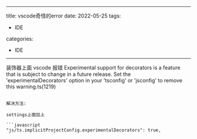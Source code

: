 

---
title: vscode奇怪的error
date: 2022-05-25
tags:
- IDE

categories:
- IDE
---
装饰器上面 vscode 报错
Experimental support for decorators is a feature that is subject to change in a future release. Set the 'experimentalDecorators' option in your 'tsconfig' or 'jsconfig' to remove this warning.ts(1219)
```

解决方法:

settings上面加上

```javascript
"js/ts.implicitProjectConfig.experimentalDecorators": true,
```

